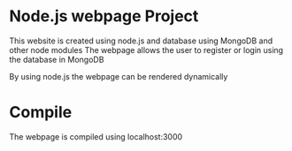 # Node.js webpage Project
This website is created using node.js and database using MongoDB and other node modules
The webpage allows the user to register or login using the database in MongoDB

By using node.js the webpage can be rendered dynamically

# Compile
The webpage is compiled using localhost:3000


